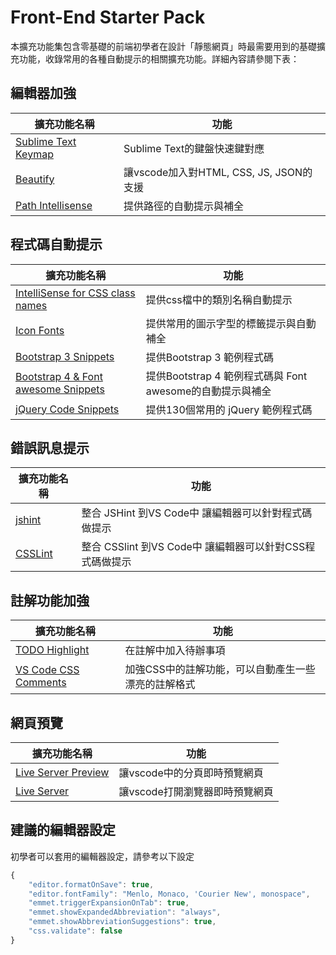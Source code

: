 # Front-End Starter Pack
本擴充功能集包含零基礎的前端初學者在設計「靜態網頁」時最需要用到的基礎擴充功能，收錄常用的各種自動提示的相關擴充功能。詳細內容請參閱下表：



## 編輯器加強
|擴充功能名稱|功能| 
|---|---|
|[Sublime Text Keymap](https://marketplace.visualstudio.com/items?itemName=ms-vscode.sublime-keybindings)|Sublime Text的鍵盤快速鍵對應|
|[Beautify](https://marketplace.visualstudio.com/items?itemName=HookyQR.beautify)|讓vscode加入對HTML, CSS, JS, JSON的支援|
|[Path Intellisense](https://marketplace.visualstudio.com/items?itemName=christian-kohler.path-intellisense)|提供路徑的自動提示與補全|

## 程式碼自動提示
|擴充功能名稱|功能| 
|---|---|
|[IntelliSense for CSS class names](https://marketplace.visualstudio.com/items?itemName=Zignd.html-css-class-completion)|提供css檔中的類別名稱自動提示|
|[Icon Fonts](https://marketplace.visualstudio.com/items?itemName=idleberg.icon-fonts)|提供常用的圖示字型的標籤提示與自動補全|
|[Bootstrap 3 Snippets](https://marketplace.visualstudio.com/items?itemName=wcwhitehead.bootstrap-3-snippets)|提供Bootstrap 3 範例程式碼|
|[Bootstrap 4 & Font awesome Snippets](https://marketplace.visualstudio.com/items?itemName=thekalinga.bootstrap4-vscode)|提供Bootstrap 4 範例程式碼與 Font awesome的自動提示與補全|
|[jQuery Code Snippets](https://marketplace.visualstudio.com/items?itemName=donjayamanne.jquerysnippets)|提供130個常用的 jQuery 範例程式碼|


## 錯誤訊息提示
|擴充功能名稱|功能| 
|---|---|
|[jshint](https://marketplace.visualstudio.com/items?itemName=dbaeumer.jshint)|整合 JSHint 到VS Code中 讓編輯器可以針對程式碼做提示|
|[CSSLint](https://marketplace.visualstudio.com/items?itemName=raymondcamden.CSSLint)|整合 CSSlint 到VS Code中 讓編輯器可以針對CSS程式碼做提示|

## 註解功能加強
|擴充功能名稱|功能| 
|---|---|
|[TODO Highlight](https://marketplace.visualstudio.com/items?itemName=wayou.vscode-todo-highlight)|在註解中加入待辦事項|
|[VS Code CSS Comments](https://marketplace.visualstudio.com/items?itemName=ashhitch.vs-code-css-comments)|加強CSS中的註解功能，可以自動產生一些漂亮的註解格式|


## 網頁預覽
|擴充功能名稱|功能| 
|---|---|
|[Live Server Preview](https://marketplace.visualstudio.com/items?itemName=negokaz.live-server-preview)|讓vscode中的分頁即時預覽網頁|
|[Live Server](https://marketplace.visualstudio.com/items?itemName=ritwickdey.LiveServer)|讓vscode打開瀏覽器即時預覽網頁|


## 建議的編輯器設定
初學者可以套用的編輯器設定，請參考以下設定
```javascript
{
    "editor.formatOnSave": true,
    "editor.fontFamily": "Menlo, Monaco, 'Courier New', monospace",
    "emmet.triggerExpansionOnTab": true,
    "emmet.showExpandedAbbreviation": "always",
    "emmet.showAbbreviationSuggestions": true,
    "css.validate": false
}
```